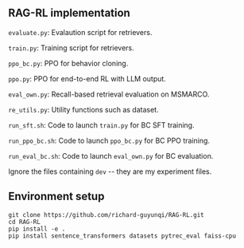 ## RAG-RL implementation

`evaluate.py`: Evalaution script for retrievers.

`train.py`: Training script for retrievers.

`ppo_bc.py`: PPO for behavior cloning.

`ppo.py`: PPO for end-to-end RL with LLM output.

`eval_own.py`: Recall-based retrieval evaluation on MSMARCO.

`re_utils.py`: Utility functions such as dataset.

`run_sft.sh`: Code to launch `train.py` for BC SFT training. 

`run_ppo_bc.sh`: Code to launch `ppo_bc.py` for BC PPO training. 

`run_eval_bc.sh`: Code to launch `eval_own.py` for BC evaluation.

Ignore the files containing `dev` -- they are my experiment files.

## Environment setup
```
git clone https://github.com/richard-guyunqi/RAG-RL.git
cd RAG-RL
pip install -e .
pip install sentence_transformers datasets pytrec_eval faiss-cpu
```

